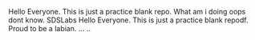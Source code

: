 
Hello Everyone. This is just a practice blank repo. What am i doing oops dont know.
SDSLabs
Hello Everyone. This is just a practice blank repodf.
Proud to be a labian. ... .. 
